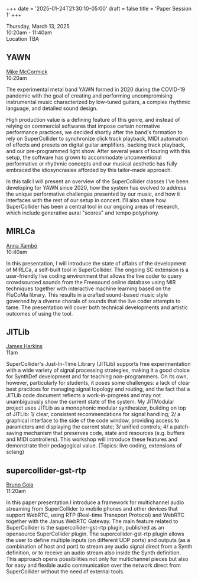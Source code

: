 
+++
date = '2025-01-24T21:30:10-05:00'
draft = false
title = 'Paper Session 1'
+++

Thursday, March 13, 2025  
10:20am - 11:40am  
Location TBA

## YAWN

[Mike McCormick](/bios/#mike-mccormick)  
10:20am

The experimental metal band YAWN formed in 2020 during the COVID-19 pandemic with the goal of creating and performing uncompromising instrumental music characterized by low-tuned guitars, a complex rhythmic language, and detailed sound design.

High production value is a defining feature of this genre, and instead of relying on commercial softwares that impose certain normative performance practices, we decided shortly after the band's formation to rely on SuperCollider to synchronize click track playback, MIDI automation of effects and presets on digital guitar amplifiers, backing track playback, and our pre-programmed light show. After several years of touring with this setup, the software has grown to accommodate unconventional performative or rhythmic concepts and our musical aesthetic has fully embraced the idiosyncrasies afforded by this tailor-made approach.

In this talk I will present an overview of the SuperCollider classes I've been developing for YAWN since 2020, how the system has evolved to address the unique performative challenges presented by our music, and how it interfaces with the rest of our setup in concert. I'll also share how SuperCollider has been a central tool in our ongoing areas of research, which include generative aural "scores" and tempo polyphony.

## MIRLCa

[Anna Xambó](/bios/#anna-xambó)  
10:40am

In this presentation, I will introduce the state of affairs of the development of MIRLCa, a self-built tool in SuperCollider. The ongoing SC extension is a user-friendly live coding environment that allows the live coder to query crowdsourced sounds from the Freesound online database using MIR techniques together with interactive machine learning based on the FluCoMa library. This results in a crafted sound-based music style governed by a diverse chorale of sounds that the live coder attempts to tame. The presentation will cover both technical developments and artistic outcomes of using the tool.

## JITLib

[James Harkins](/bios/#james-harkins)  
11am

SuperCollider's Just-In-Time Library (JITLib) supports free experimentation with a wide variety of signal processing strategies, making it a good choice for SynthDef development and for teaching non-programmers. On its own, however, particularly for students, it poses some challenges: a lack of clear best practices for managing signal topology and routing, and the fact that a JITLib code document reflects a work-in-progress and may not unambiguously show the current state of the system. My JITModular project uses JITLib as a monophonic modular synthesizer, building on top of JITLib: 1/ clear, consistent recommendations for signal handling; 2/ a graphical interface to the side of the code window, providing access to parameters and displaying the current state; 3/ unified controls; 4/ a patch-saving mechanism that preserves code, state and resources (e.g. buffers and MIDI controllers). This workshop will introduce these features and demonstrate their pedagogical value. (Topics: live coding, extensions of sclang)

## supercollider-gst-rtp

[Bruno Gola](/bios/#bruno-gola)  
11:20am

In this paper presentation I introduce a framework for multichannel audio streaming from SuperCollider to mobile phones and other devices that support WebRTC, using RTP (Real-time Transport Protocol) and WebRTC together with the Janus WebRTC Gateway. The main feature related to SuperCollider is the supercollider-gst-rtp plugin, published as an opensource SuperCollider plugin. The supercollider-gst-rtp plugin allows the user to define multiple inputs (on different UDP ports) and outputs (as a combination of host and port) to stream any audio signal direct from a Synth definition, or to receive an audio stream also inside the Synth definition. This approach opens possibilities not only for multichannel pieces but also for easy and flexible audio communication over the network direct from SuperCollider without the need of external tools.

